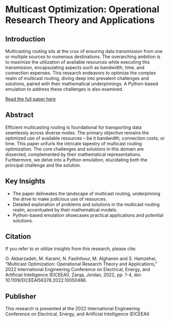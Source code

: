 # Multicast Optimization: Operational Research Theory and Applications

## Introduction
Multicasting routing sits at the crux of ensuring data transmission from one or multiple sources to numerous destinations. The overarching ambition is to maximize the utilization of available resources while executing this transmission, encapsulating aspects such as bandwidth, time, and connection expenses. This research endeavors to optimize the complex realm of multicast routing, diving deep into prevalent challenges and solutions, paired with their mathematical underpinnings. A Python-based emulation to address these challenges is also examined.

[Read the full paper here](https://ieeexplore.ieee.org/abstract/document/10050486)

## Abstract
Efficient multicasting routing is foundational for transporting data seamlessly across diverse nodes. The primary objective remains the optimized use of available resources – be it bandwidth, connection costs, or time. This paper unfurls the intricate tapestry of multicast routing optimization. The core challenges and solutions in this domain are dissected, complemented by their mathematical representations. Furthermore, we delve into a Python emulation, elucidating both the principal challenge and the solution.

## Key Insights
- The paper delineates the landscape of multicast routing, underpinning the drive to make judicious use of resources.
- Detailed exploration of problems and solutions in the multicast routing realm, accentuated by their mathematical models.
- Python-based emulation showcases practical applications and potential solutions.

## Citation
If you refer to or utilize insights from this research, please cite:

O. Akbarzadeh, M. Karami, N. Fasihihour, M. Alghanim and S. Hamzehei, "Multicast Optimization: Operational Research Theory and Applications," 2022 International Engineering Conference on Electrical, Energy, and Artificial Intelligence (EICEEAI), Zarqa, Jordan, 2022, pp. 1-4, doi: 10.1109/EICEEAI56378.2022.10050486.



## Publisher
This research is presented at the 2022 International Engineering Conference on Electrical, Energy, and Artificial Intelligence (EICEEAI)
